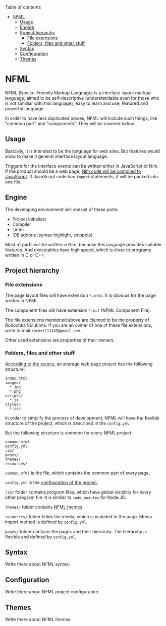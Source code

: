 Table of contents

- [NFML](#nfml)
  * [Usage](#usage)
  * [Engine](#engine)
  * [Project hierarchy](#project-hierarchy)
    + [File extensions](#file-extensions)
    + [Folders, files and other stuff](#folders-files-and-other-stuff)
  * [Syntax](#syntax)
  * [Configuration](#configuration)
  * [Themes](#themes)


# NFML

NFML (Novice-Friendly Markup Language) is a interface
layout markup language, aimed to be self-descriptive
(understandable even for those who is not similliar with
this language), easy to learn and use, featured and powerful
language.

In order to have less duplicated pieces, NFML will include
such things, like "common part" and "components". They
will be covered below.

## Usage

Basically, it is intended to be the language for web sites.
But features would allow to make it general interface layout
language.

Triggers for the interface events can be written either in
JavaScript or Nim. If the product should be a web page,
[Nim code will be compiled to JavaScript](https://nim-lang.org/docs/backends.html#backends-the-javascript-target).
If JavaScript code has `import` statements, it will be
packed into one file.


## Engine

The developing environment will consist of these parts:

* Project initializer
* Compiler
* Linter
* IDE addons (syntax highlight, snippets)

Most of parts will be written in Nim, because this language
provides suitable features. And executables have high speed,
which is close to programs written in C or C++.

## Project hierarchy

### File extensions

The page layout files will have extension `*.nfml`.
It is obvious for the page written in NFML.

The component files will have extension `*.ncf`
(NFML Component File).

The file extensions mentioned above are claimed to be
the property of Bubochka Solutions.
If you are an owner of one of these file extensions,
write to mail `rocket111185@gmail.com`.

Other used extensions are properties of their owners.

### Folders, files and other stuff

[According to the source](https://developer.mozilla.org/en-US/docs/Learn/Getting_started_with_the_web/Dealing_with_files),
an average web page project has the following structure:

```
index.html
images/
  *.jpg
  *.png
scripts/
  *.js
styles/
  *.css
```

In order to simplify the process of development,
NFML will have the flexible structure of the project,
which is described in the `config.yml`.

But the following structure is common for every NFML
project:

```
common.nfml
config.yml
lib/
pages/
themes/
resources/
```

`common.nfml` is the file, which contains the common
part of every page.

`config.yml` is the [configuration of the project](#configuration).

`lib/` folder contains program files, which have global visibility
for every other program file.
It is similar to `node_modules` for Node.JS.

`themes/` folder contains [NFML themes](#themes).

`resources/` folder holds the media, which is included to the
page. Media import method is defined by `config.yml`.

`pages/` folder contains the pages and their hierarchy.
The hierarchy is flexible and defined by `config.yml`.

## Syntax

Write there about NFML syntax.

## Configuration

Write there about NFML project configuration.

## Themes

Write there about NFML themes.

